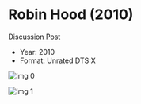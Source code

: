 # Robin Hood (2010)

[Discussion Post](https://www.avsforum.com/threads/bass-eq-for-filtered-movies.2995212/post-56799164)

* Year: 2010
* Format: Unrated DTS:X

![img 0](https://fanart.tv/fanart/movies/20662/moviethumb/robin-hood-5824f8873f2ec.jpg)

![img 1](https://i.imgur.com/u6DbbOp.png)

